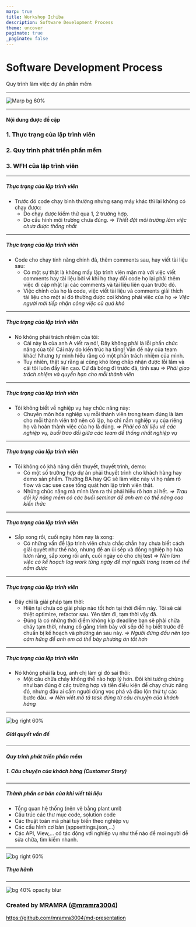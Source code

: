 ```yaml
---
marp: true
title: Workshop Ichiba
description: Software Development Process
theme: uncover
paginate: true
_paginate: false
---
```


<!-- backgroundImage: "linear-gradient(to bottom, #67b8e3, #0288d1)" -->

<style>
   section.h3__left h3 {
  text-align: left;
}

section.p__left p {
   text-align: left
}

section.h5__left h5 {
   text-align: left
}
</style>

# <!--fit--> Software Development Process

Quy trình làm việc dự án phần mềm

<style>a { color: black; }</style>

<!-- This is presenter note. You can write down notes through HTML comment. -->

---

![Marp bg 60%](https://raw.githubusercontent.com/mramra3004/md-presentation/master/assets/kindpng_4730562.png)

---
<!-- _class: h3__left -->
#### <!--fit--> Nội dung được đề cập
   ### 1. Thực trạng của lập trình viên
   ### 2. Quy trình phát triển phần mềm
   ### 3. WFH của lập trình viên

---
<!-- _class: p__left -->

##### <!--fit--> Thực trạng của lập trình viên

- Trước đó code chạy bình thường nhưng sang máy khác thì lại không có chạy được:
  + Do chạy được kiểm thử qua 1, 2 trường hợp.
  + Do cấu hình môi trường chưa đúng.
*=> Thiết đặt môi trường làm việc chưa được thống nhất*
---
##### <!--fit--> Thực trạng của lập trình viên
- Code cho chạy tính năng chính đã, thêm comments sau, hay viết tài liệu sau:
  + Có một sự thật là không mấy lập trình viên mặn mà với việc viết comments hay tài liệu bởi vì khi họ thay đổi code họ lại phải thêm việc đi cập nhật lại các comments và tài liệu liên quan trước đó.
  + Việc chính của họ là code, việc viết tài liệu và comments giải thích tài liệu cho một ai đó thường được coi không phải việc của họ
  *=> Việc người mới tiếp nhận công việc cũ quá khó*
---

##### <!--fit--> Thực trạng của lập trình viên

- Nó không phải trách nhiệm của tôi:
  + Cái này là của anh A viết ra nó!, Đây không phải là lỗi phần chức năng của tôi! Cái này do kiến trúc hạ tầng! Vấn đề này của team khác! Nhưng tự mình hiểu rằng có một phần trách nhiệm của mình.
  + Tuy nhiên, thật sự rằng ai cũng khó lòng chấp nhận được lỗi lầm và cái tôi luôn đẩy lên cao. Cứ đá bóng đi trước đã, tính sau
  *=> Phải giao trách nhiệm và quyền hạn cho mỗi thành viên*
---

##### <!--fit--> Thực trạng của lập trình viên
- Tôi không biết về nghiệp vụ hay chức năng này:
   + Chuyên môn hóa nghiệp vụ mỗi thành viên trong team đúng là làm cho mỗi thành viên trở nên cô lập, họ chỉ nắm nghiệp vụ của riêng họ và hoàn thành việc của họ là đúng.
  *=> Phải có tài liệu về các nghiệp vụ, buổi trao đổi giữa các team để thống nhất nghiệp vụ*
---

##### <!--fit--> Thực trạng của lập trình viên
- Tôi không có khả năng diễn thuyết, thuyết trình, demo:
   + Có một số trường hợp dự án phải thuyết trình cho khách hàng hay demo sản phẩm. Thường BA hay QC sẽ làm việc này vì họ nắm rõ flow và các use case tổng quát hơn lập trình viên thật.
   + Những chức năng mà mình làm ra thì phải hiểu rõ hơn ai hết.
  *=> Trau dồi kỹ năng mềm có các buổi seminar để anh em có thể nâng cao kiến thức*
---

##### <!--fit--> Thực trạng của lập trình viên
-  Sắp xong rồi, cuối ngày hôm nay là xong:
   + Có những vấn đề lập trình viên chưa chắc chắn hay chưa biết cách giải quyết như thế nào, nhưng để an ủi sếp và đồng nghiệp họ hứa lươn rằng, sắp xong rồi anh, cuối ngày có cho chị test
  *=> Nên làm việc có kế hoạch log work từng ngày để mọi người trong team có thể nắm được*
---

##### <!--fit--> Thực trạng của lập trình viên
-  Đây chỉ là giải pháp tạm thời:
   + Hiện tại chưa có giải pháp nào tốt hơn tại thời điểm này. Tôi sẽ cải thiệt optimize, refactor sau. Yên tâm đi, tạm thời vậy đã.
   + Đúng là có những thời điểm không kịp deadline bạn sẽ phải chữa cháy tạm thời, nhưng cố gắng trình bày với sếp để họ biết trước để chuẩn bị kế hoạch và phương án sau này.
  *=> Người đứng đầu nên tạo cảm hứng để anh em có thể bày phương án tốt hơn*
---

##### <!--fit--> Thực trạng của lập trình viên
-  Nó không phải là bug, anh chị làm gì đó sai thôi:
   + Một câu chữa cháy không thể nào hợp lý hơn. Đôi khi tưởng chừng như bạn đúng ở các trường hợp và tiền điều kiện để chạy chức năng đó, nhưng đâu ai cấm người dùng vọc phá và đảo lộn thứ tự các bước đâu.
  *=> Nên viết mô tả task đúng từ câu chuyện của khách hàng*
---

![bg right 60%](https://raw.githubusercontent.com/mramra3004/md-presentation/master/assets/103020.png)
##### <!--fit--> Giải quyết vấn đề
---

<!-- _class: h5__left -->
##### <!--fit--> Quy trình phát triển phần mềm
##### 1. Câu chuyện của khách hàng (Customer Story)
---
##### <!--fit--> Thành phần cơ bản của khi viết tài liệu
- Tổng quan hệ thống (nên vẽ bằng plant uml)
- Cấu trúc các thư mục code, solution code
- Các thuật toán mà phải tuỳ biến theo nghiệp vụ
- Các cấu hình cơ bản (appsettings.json,...)
- Các API, View,... có tác động với nghiệp vụ như thế nào để mọi người dễ sửa chữa, tìm kiếm nhanh.
---
![bg right 60%](https://icongr.am/octicons/mark-github.svg)
##### <!--fit--> Thực hành
---
![bg 40% opacity blur](https://avatars.githubusercontent.com/u/34239991?v=4)

### Created by MRAMRA ([@mramra3004](https://github.com/mramra3004))

https://github.com/mramra3004/md-presentation
